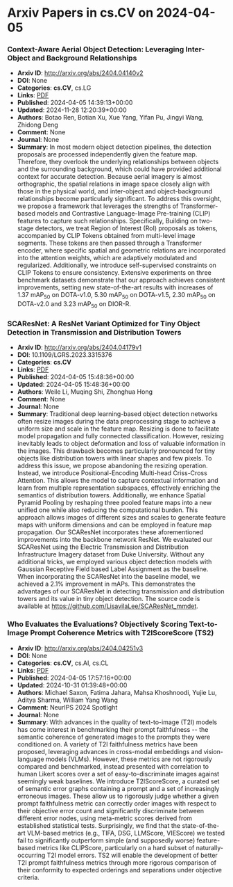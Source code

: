 # Arxiv Papers in cs.CV on 2024-04-05
### Context-Aware Aerial Object Detection: Leveraging Inter-Object and Background Relationships
- **Arxiv ID**: http://arxiv.org/abs/2404.04140v2
- **DOI**: None
- **Categories**: **cs.CV**, cs.LG
- **Links**: [PDF](http://arxiv.org/pdf/2404.04140v2)
- **Published**: 2024-04-05 14:39:13+00:00
- **Updated**: 2024-11-28 12:20:39+00:00
- **Authors**: Botao Ren, Botian Xu, Xue Yang, Yifan Pu, Jingyi Wang, Zhidong Deng
- **Comment**: None
- **Journal**: None
- **Summary**: In most modern object detection pipelines, the detection proposals are processed independently given the feature map. Therefore, they overlook the underlying relationships between objects and the surrounding background, which could have provided additional context for accurate detection. Because aerial imagery is almost orthographic, the spatial relations in image space closely align with those in the physical world, and inter-object and object-background relationships become particularly significant. To address this oversight, we propose a framework that leverages the strengths of Transformer-based models and Contrastive Language-Image Pre-training (CLIP) features to capture such relationships. Specifically, Building on two-stage detectors, we treat Region of Interest (RoI) proposals as tokens, accompanied by CLIP Tokens obtained from multi-level image segments. These tokens are then passed through a Transformer encoder, where specific spatial and geometric relations are incorporated into the attention weights, which are adaptively modulated and regularized. Additionally, we introduce self-supervised constraints on CLIP Tokens to ensure consistency. Extensive experiments on three benchmark datasets demonstrate that our approach achieves consistent improvements, setting new state-of-the-art results with increases of 1.37 mAP$_{50}$ on DOTA-v1.0, 5.30 mAP$_{50}$ on DOTA-v1.5, 2.30 mAP$_{50}$ on DOTA-v2.0 and 3.23 mAP$_{50}$ on DIOR-R.



### SCAResNet: A ResNet Variant Optimized for Tiny Object Detection in Transmission and Distribution Towers
- **Arxiv ID**: http://arxiv.org/abs/2404.04179v1
- **DOI**: 10.1109/LGRS.2023.3315376
- **Categories**: **cs.CV**
- **Links**: [PDF](http://arxiv.org/pdf/2404.04179v1)
- **Published**: 2024-04-05 15:48:36+00:00
- **Updated**: 2024-04-05 15:48:36+00:00
- **Authors**: Weile Li, Muqing Shi, Zhonghua Hong
- **Comment**: None
- **Journal**: None
- **Summary**: Traditional deep learning-based object detection networks often resize images during the data preprocessing stage to achieve a uniform size and scale in the feature map. Resizing is done to facilitate model propagation and fully connected classification. However, resizing inevitably leads to object deformation and loss of valuable information in the images. This drawback becomes particularly pronounced for tiny objects like distribution towers with linear shapes and few pixels. To address this issue, we propose abandoning the resizing operation. Instead, we introduce Positional-Encoding Multi-head Criss-Cross Attention. This allows the model to capture contextual information and learn from multiple representation subspaces, effectively enriching the semantics of distribution towers. Additionally, we enhance Spatial Pyramid Pooling by reshaping three pooled feature maps into a new unified one while also reducing the computational burden. This approach allows images of different sizes and scales to generate feature maps with uniform dimensions and can be employed in feature map propagation. Our SCAResNet incorporates these aforementioned improvements into the backbone network ResNet. We evaluated our SCAResNet using the Electric Transmission and Distribution Infrastructure Imagery dataset from Duke University. Without any additional tricks, we employed various object detection models with Gaussian Receptive Field based Label Assignment as the baseline. When incorporating the SCAResNet into the baseline model, we achieved a 2.1% improvement in mAPs. This demonstrates the advantages of our SCAResNet in detecting transmission and distribution towers and its value in tiny object detection. The source code is available at https://github.com/LisavilaLee/SCAResNet_mmdet.



### Who Evaluates the Evaluations? Objectively Scoring Text-to-Image Prompt Coherence Metrics with T2IScoreScore (TS2)
- **Arxiv ID**: http://arxiv.org/abs/2404.04251v3
- **DOI**: None
- **Categories**: **cs.CV**, cs.AI, cs.CL
- **Links**: [PDF](http://arxiv.org/pdf/2404.04251v3)
- **Published**: 2024-04-05 17:57:16+00:00
- **Updated**: 2024-10-31 01:39:48+00:00
- **Authors**: Michael Saxon, Fatima Jahara, Mahsa Khoshnoodi, Yujie Lu, Aditya Sharma, William Yang Wang
- **Comment**: NeurIPS 2024 Spotlight
- **Journal**: None
- **Summary**: With advances in the quality of text-to-image (T2I) models has come interest in benchmarking their prompt faithfulness -- the semantic coherence of generated images to the prompts they were conditioned on. A variety of T2I faithfulness metrics have been proposed, leveraging advances in cross-modal embeddings and vision-language models (VLMs). However, these metrics are not rigorously compared and benchmarked, instead presented with correlation to human Likert scores over a set of easy-to-discriminate images against seemingly weak baselines.   We introduce T2IScoreScore, a curated set of semantic error graphs containing a prompt and a set of increasingly erroneous images. These allow us to rigorously judge whether a given prompt faithfulness metric can correctly order images with respect to their objective error count and significantly discriminate between different error nodes, using meta-metric scores derived from established statistical tests. Surprisingly, we find that the state-of-the-art VLM-based metrics (e.g., TIFA, DSG, LLMScore, VIEScore) we tested fail to significantly outperform simple (and supposedly worse) feature-based metrics like CLIPScore, particularly on a hard subset of naturally-occurring T2I model errors. TS2 will enable the development of better T2I prompt faithfulness metrics through more rigorous comparison of their conformity to expected orderings and separations under objective criteria.



